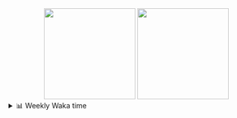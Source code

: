<div align="center">
  <img height="180em" src="https://github-readme-stats-delta-three-96.vercel.app/api?username=Aucannot&theme=tokyonight&count_private=true&show_icons=true&include_all_commits=true&custom_title=GitHub_Stats"/>
  <img height="180em" src="https://github-readme-stats-delta-three-96.vercel.app/api/top-langs/?username=Aucannot&theme=tokyonight&layout=compact&hide=CMake,Makefile"/>
</div>

<details>
  <summary>📊 Weekly Waka time</summary>
  
  <!--START_SECTION:waka-->

```txt
Python        7 hrs 49 mins   ███████████████░░░░░░░░░░   60.04 %
C++           3 hrs 58 mins   ███████▓░░░░░░░░░░░░░░░░░   30.56 %
SSH Config    23 mins         ▓░░░░░░░░░░░░░░░░░░░░░░░░   03.03 %
Cuda          20 mins         ▓░░░░░░░░░░░░░░░░░░░░░░░░   02.65 %
Other         15 mins         ▒░░░░░░░░░░░░░░░░░░░░░░░░   01.96 %
```

<!--END_SECTION:waka-->
